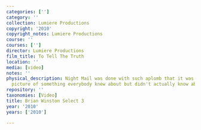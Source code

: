 ```yaml
---
categories: ['']
category: ''
collection: Lumiere Productions
copyright: '2010'
copyright_notes: Lumiere Productions
course: ''
courses: ['']
director: Lumiere Productions
film_title: To Tell The Truth
location: ''
media: [video]
notes: ''
physical_description: Night Mail was done with such aplomb that it was a fascinating
  picture of something everybody knew about but didn't actually know about.
repository: ''
taxonomies: [Video]
title: Brian Winston Select 3
year: '2010'
years: ['2010']

---
```

